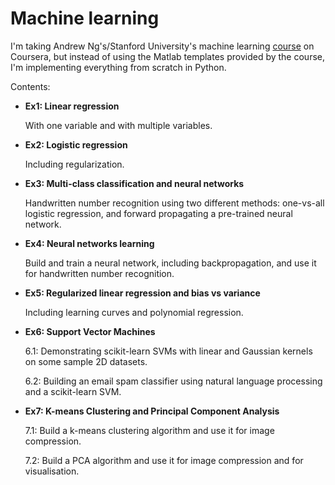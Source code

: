 # Machine learning

I'm taking Andrew Ng's/Stanford University's machine learning [course](https://www.coursera.org/learn/machine-learning) on Coursera, but instead of using the Matlab templates provided by the course, I'm implementing everything from scratch in Python.

Contents:

* **Ex1: Linear regression**

   With one variable and with multiple variables.

* **Ex2: Logistic regression**

   Including regularization.

* **Ex3: Multi-class classification  and neural networks**

   Handwritten number recognition using two different methods: one-vs-all logistic regression, and forward propagating a pre-trained neural network.

* **Ex4: Neural networks learning**

   Build and train a neural network, including backpropagation, and use it for handwritten number recognition.

* **Ex5: Regularized linear regression and bias vs variance**

   Including learning curves and polynomial regression.

* **Ex6: Support Vector Machines**

   6.1: Demonstrating scikit-learn SVMs with linear and Gaussian kernels on some sample 2D datasets.

   6.2: Building an email spam classifier using natural language processing and a scikit-learn SVM.

* **Ex7: K-means Clustering and Principal Component Analysis**

   7.1: Build a k-means clustering algorithm and use it for image compression.

   7.2: Build a PCA algorithm and use it for image compression and for visualisation.